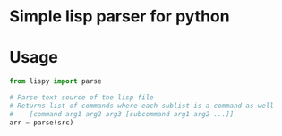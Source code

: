 # Simple lisp parser for python

# Usage
```py
from lispy import parse

# Parse text source of the lisp file
# Returns list of commands where each sublist is a command as well
#    [command arg1 arg2 arg3 [subcommand arg1 arg2 ...]]
arr = parse(src)
```